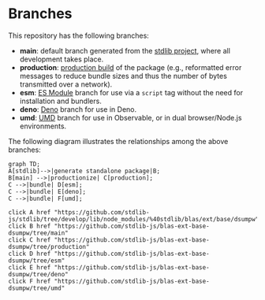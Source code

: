 <!--

@license Apache-2.0

Copyright (c) 2022 The Stdlib Authors.

Licensed under the Apache License, Version 2.0 (the "License");
you may not use this file except in compliance with the License.
You may obtain a copy of the License at

    http://www.apache.org/licenses/LICENSE-2.0

Unless required by applicable law or agreed to in writing, software
distributed under the License is distributed on an "AS IS" BASIS,
WITHOUT WARRANTIES OR CONDITIONS OF ANY KIND, either express or implied.
See the License for the specific language governing permissions and
limitations under the License.

-->

# Branches

This repository has the following branches:

-   **main**: default branch generated from the [stdlib project][stdlib-url], where all development takes place.
-   **production**: [production build][production-url] of the package (e.g., reformatted error messages to reduce bundle sizes and thus the number of bytes transmitted over a network).
-   **esm**: [ES Module][esm-url] branch for use via a `script` tag without the need for installation and bundlers.
-   **deno**: [Deno][deno-url] branch for use in Deno.
-   **umd**: [UMD][umd-url] branch for use in Observable, or in dual browser/Node.js environments.

The following diagram illustrates the relationships among the above branches:

```mermaid
graph TD;
A[stdlib]-->|generate standalone package|B;
B[main] -->|productionize| C[production];
C -->|bundle| D[esm];
C -->|bundle| E[deno];
C -->|bundle| F[umd];

click A href "https://github.com/stdlib-js/stdlib/tree/develop/lib/node_modules/%40stdlib/blas/ext/base/dsumpw"
click B href "https://github.com/stdlib-js/blas-ext-base-dsumpw/tree/main"
click C href "https://github.com/stdlib-js/blas-ext-base-dsumpw/tree/production"
click D href "https://github.com/stdlib-js/blas-ext-base-dsumpw/tree/esm"
click E href "https://github.com/stdlib-js/blas-ext-base-dsumpw/tree/deno"
click F href "https://github.com/stdlib-js/blas-ext-base-dsumpw/tree/umd"
```

[stdlib-url]: https://github.com/stdlib-js/stdlib/tree/develop/lib/node_modules/%40stdlib/blas/ext/base/dsumpw
[production-url]: https://github.com/stdlib-js/blas-ext-base-dsumpw/tree/production
[deno-url]: https://github.com/stdlib-js/blas-ext-base-dsumpw/tree/deno
[umd-url]: https://github.com/stdlib-js/blas-ext-base-dsumpw/tree/umd
[esm-url]: https://github.com/stdlib-js/blas-ext-base-dsumpw/tree/esm